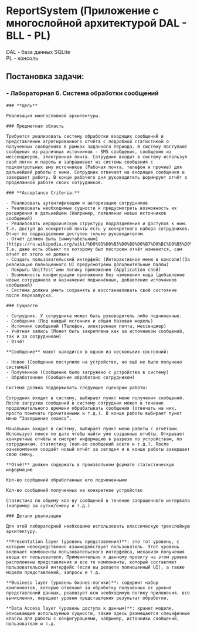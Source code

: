 # ReportSystem (Приложение с многослойной архитектурой DAL - BLL - PL)

DAL - база данных SQLite
<br />
PL - консоль 
<br />

## Постановка задачи:

### - **Лабораторная 6. Система обработки сообщений**
    
    ### **Цель**
    
    Реализация многослойной архитектуры.
    
    ### Предметная область
    
    Требуется реализовать систему обработки входящих сообщений и представление агрегированного отчёта с подробной статистикой о полученных сообщениях в рамках заданного периода. В систему поступают сообщения из различных источников - SMS сообщения, сообщения из мессенджеров, электронная почта. Сотрудник входит в систему используя свой логин и пароль и запрашивает из системы сообщения с подконтрольных ему источников (Рабочая почта, телефон и прочие) для дальнейшей работы с ними. Сотрудник отвечает на входящие сообщения и завершает работу. В конце рабочего дня руководитель формирует отчёт о проделанной работе своих сотрудников.
    
    ### **Acceptance Criteria:**
    
    - Реализовать аутентификацию и авторизацию сотрудников
    - Реализовать необходимые сущности и предусмотреть возможность их расширения в дальнейшем (Например, появление новых источников сообщений)
    - Реализовать иерархическую структуру подразделения и доступов к ним. Т.е. доступ до конкретной почты есть у конкретного набора сотрудников. Отчет по подразделению доступен только руководителям.
    - Отчёт должен быть [иммутабельным](https://ru.wikipedia.org/wiki/%D0%9D%D0%B5%D0%B8%D0%B7%D0%BC%D0%B5%D0%BD%D1%8F%D0%B5%D0%BC%D1%8B%D0%B9_%D0%BE%D0%B1%D1%8A%D0%B5%D0%BA%D1%82). Т.е. даже есть объект по которому был построен отчёт изменится, сам отчёт от этого не должен
    - Создать пользовательский интерфейс (Интерактивное меню в консоли)(За реализацию полноценного UI предусмотрены дополнительные баллы)
    - Покрыть UnitTest’ами логику приложения (Application слой)
    - Возможность конфигурации приложение без изменения кода (добавление новых сотрудников и назначение подчинённых, добавление источников сообщений)
    - Система должна уметь сохранять и восстанавливать своё состояние после перезапуска.
    
    ### Сущности
    
    - Сотрудник. У сотрудника может быть руководитель либо подчиненные.
    - Сообщение (Под каждый источник и общая базовая модель)
    - Источник сообщений (Телефон, электронная почта, мессенджер)
    - Учётная запись (Может быть закреплена как за источником сообщений, так и за сотрудником)
    - Отчёт
    
    **Сообщение** может находится в одном из нескольких состояний:
    
    - Новое (Сообщение поступило на устройство, но ещё не было получено системой)
    - Полученное (Сообщение было загружено с устройства в систему)
    - Обработанное (Сообщение обработано сотрудником)
    
    Система должна поддерживать следующие сценарии работы:
    
    Сотрудник входит в систему, выбирает пункт меню получения сообщений. После загрузки сообщений в систему сотрудник может в течение продолжительного времени обрабатывать сообщения (отвечать на них, просто помечать прочитанными и т.д.). В конце работы выбирает пункт меню “Завершение сеанса”.
    
    Начальник входит в систему, выбирает пункт меню работы с отчётами. Использует поиск по дате чтобы найти уже созданные отчёты. Открывает конкретные отчёты и смотрит информацию в разрезе по устройствам, по сотрудникам, статистику (кол-во сообщений всего и т.д.). После ознакомления создаёт новый отчёт за сегодня и в конце работы завершает свою смену.
    
    **Отчёт** должен содержать в произвольном формате статистическую информацию
    
    Кол-во сообщений обработанных его подчиненными
    
    Кол-во сообщений полученных на конкретное устройство
    
    Статистика по общему кол-ву сообщений в течение запрошенного интервала (например за сутки/смену и т.д.)
    
    ### Детали реализации
    
    Для этой лабораторной необходимо использовать классическую трехслойную архитектуру.
    
    **Presentation layer (уровень представления)**: это тот уровень, с которым непосредственно взаимодействует пользователь. Этот уровень включает компоненты пользовательского интерфейса, механизм получения ввода от пользователя. Применительно к данному проекту на этом уровне расположены представления и все те компоненты, который составляют пользовательский интерфейс (если вы делаете полноценный UI), а также модели представлений, запросы и т.д.
    
    **Business layer (уровень бизнес-логики)**: содержит набор компонентов, которые отвечают за обработку полученных от уровня представлений данных, реализует всю необходимую логику приложения, все вычисления, передает уровню представления результат обработки.
    
    **Data Access layer (уровень доступа к данным)**: хранит модели, описывающие используемые сущности, также здесь размещаются специфичные классы для работы с конфигурациями, например, источники сообщений, пользователи и т.д.
